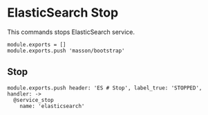 
# ElasticSearch Stop

This commands stops ElasticSearch service.

    module.exports = []
    module.exports.push 'masson/bootstrap'

## Stop

    module.exports.push header: 'ES # Stop', label_true: 'STOPPED', handler: ->
      @service_stop
        name: 'elasticsearch'
